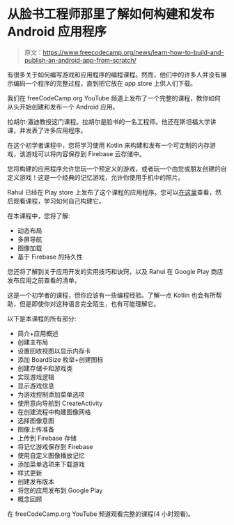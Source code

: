 # 从脸书工程师那里了解如何构建和发布 Android 应用程序

> 原文：<https://www.freecodecamp.org/news/learn-how-to-build-and-publish-an-android-app-from-scratch/>

有很多关于如何编写游戏和应用程序的编程课程。然而，他们中的许多人并没有展示编码一个程序的完整过程，直到把它放在 app store 上供人们下载。

我们在 freeCodeCamp.org YouTube 频道上发布了一个完整的课程，教你如何从头开始创建和发布一个 Android 应用。

拉胡尔·潘迪教授这门课程。拉胡尔是脸书的一名工程师。他还在斯坦福大学讲课，并发表了许多应用程序。

在这个初学者课程中，您将学习使用 Kotlin 来构建和发布一个可定制的内存游戏，该游戏可以将内容保存到 Firebase 云存储中。

您将构建的应用程序允许您玩一个预定义的游戏，或者玩一个由您或朋友创建的自定义游戏！这是一个经典的记忆游戏，允许你使用手机中的照片。

Rahul 已经在 Play store 上发布了这个课程的应用程序。您可以[在这里](https://play.google.com/store/apps/details?id=com.rkpandey.mymemory)查看，然后观看课程，学习如何自己构建它。

在本课程中，您将了解:

*   动态布局
*   多屏导航
*   图像加载
*   基于 Firebase 的持久性

您还将了解到关于应用开发的实用技巧和诀窍，以及 Rahul 在 Google Play 商店发布应用之前查看的清单。

这是一个初学者的课程，但你应该有一些编程经验。了解一点 Kotlin 也会有所帮助，但是即使你对这种语言完全陌生，也有可能理解它。

以下是本课程的所有部分:

*   简介+应用概述
*   创建主布局
*   设置回收视图以显示内存卡
*   添加 BoardSize 枚举+创建图标
*   创建存储卡和游戏类
*   实现游戏逻辑
*   显示游戏信息
*   为游戏控制添加菜单选项
*   使用意向导航到 CreateActivity
*   在创建流程中构建图像网格
*   选择图像意图
*   图像上传准备
*   上传到 Firebase 存储
*   将记忆游戏保存到 Firebase
*   使用自定义图像播放记忆
*   添加菜单选项来下载游戏
*   样式更新
*   创建发布版本
*   将您的应用发布到 Google Play
*   概念回顾

在 freeCodeCamp.org YouTube 频道观看完整的课程(4 小时观看)。